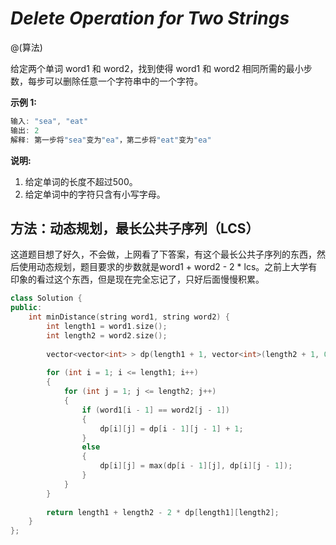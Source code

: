 # *Delete Operation for Two Strings*

@(算法)

给定两个单词 word1 和 word2，找到使得 word1 和 word2 相同所需的最小步数，每步可以删除任意一个字符串中的一个字符。

**示例 1:**
```powershell
输入: "sea", "eat"
输出: 2
解释: 第一步将"sea"变为"ea"，第二步将"eat"变为"ea"
```

**说明:**
1. 给定单词的长度不超过500。
2. 给定单词中的字符只含有小写字母。


## 方法：动态规划，最长公共子序列（LCS）

这道题目想了好久，不会做，上网看了下答案，有这个最长公共子序列的东西，然后使用动态规划，题目要求的步数就是word1 + word2 - 2 * lcs。之前上大学有印象的看过这个东西，但是现在完全忘记了，只好后面慢慢积累。

```cpp
class Solution {
public:
    int minDistance(string word1, string word2) {
        int length1 = word1.size();
        int length2 = word2.size();
        
        vector<vector<int> > dp(length1 + 1, vector<int>(length2 + 1, 0));
        
        for (int i = 1; i <= length1; i++)
        {
            for (int j = 1; j <= length2; j++)
            {
                if (word1[i - 1] == word2[j - 1])
                {
                    dp[i][j] = dp[i - 1][j - 1] + 1;
                }
                else
                {
                    dp[i][j] = max(dp[i - 1][j], dp[i][j - 1]);
                }
            }
        }
        
        return length1 + length2 - 2 * dp[length1][length2];
    }
};
```
